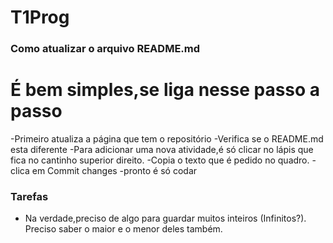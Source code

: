 # T1Prog
### Como atualizar o arquivo README.md
# É bem simples,se liga nesse passo a passo
-Primeiro atualiza a página que tem o repositório
-Verifica se o README.md esta diferente
-Para adicionar uma nova atividade,é só clicar no lápis que fica no cantinho superior direito.
-Copia o texto que é pedido no quadro.
-clica em Commit changes
-pronto é só codar
### Tarefas

- Na verdade,preciso de algo para guardar muitos inteiros (Infinitos?). Preciso saber o maior e o menor deles também.
